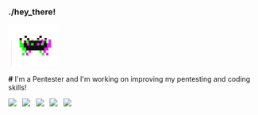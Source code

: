 ### ./hey_there!

<img src="gifgh.gif" width="100">

**#** I'm a Pentester and I'm working on improving my pentesting and coding skills!

<a href="https://rbsec.gitbook.io" target="_blank"><img src="https://img.shields.io/badge/GitBook-7B36ED?style=for-the-badge&logo=gitbook&logoColor=white"></img></a> &nbsp; <a href="https://www.linkedin.com/in/rafaelbaldasso/" target="_blank"><img src="https://img.shields.io/badge/LinkedIn-0077B5?style=for-the-badge&logo=linkedin&logoColor=white"></img></a> &nbsp; <a href="https://twitter.com/0xDuskr" target="_blank"><img src="https://img.shields.io/badge/Twitter-1DA1F2?style=for-the-badge&logo=twitter&logoColor=white"></img></a> &nbsp; <a href="https://app.hackthebox.eu/profile/430331" target="_blank"><img src="https://img.shields.io/badge/Hack_The_Box-9FEF00?style=for-the-badge&logo=hack-the-box&logoColor=white"></img></a> &nbsp; <a href="https://tryhackme.com/p/0xDuskr" target="_blank"><img src="https://img.shields.io/badge/TryHackMe-212C42?style=for-the-badge&logo=tryhackme&logoColor=white"></img></a>
